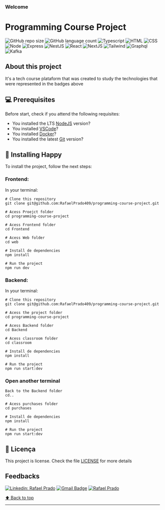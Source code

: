### Welcome

# Programming Course Project

![GitHub repo size](https://img.shields.io/github/repo-size/RafaelPrado409/Happy?style=for-the-badge)
![GitHub language count](https://img.shields.io/github/languages/count/RafaelPrado409/Happy?style=for-the-badge)
![Typescript](https://img.shields.io/badge/TypeScript-007ACC?style=for-the-badge&logo=typescript&logoColor=white)
![HTML](https://img.shields.io/badge/HTML5-E34F26?style=for-the-badge&logo=html5&logoColor=white)
![CSS](https://img.shields.io/badge/CSS3-1572B6?style=for-the-badge&logo=css3&logoColor=white)
![Node](https://img.shields.io/badge/Node.js-43853D?style=for-the-badge&logo=node.js&logoColor=white)
![Express](https://img.shields.io/badge/Express.js-404D59?style=for-the-badge)
![NestJS](https://img.shields.io/badge/Nestjs-E34F26?style=for-the-badge&logo=nestjs&logoColor=white)
![React](https://img.shields.io/badge/React-20232A?style=for-the-badge&logo=react&logoColor=61DAFB)
![NextJS](https://img.shields.io/badge/NextJS-07405E?style=for-the-badge&logo=NextJS&logoColor=white)
![Tailwind](https://img.shields.io/badge/Tailwind-07405E?style=for-the-badge&logo=tailwind&logoColor=white)
![Graphql](https://img.shields.io/badge/Graphql-07405E?style=for-the-badge&logo=graphql&logoColor=white)
![Kafka](https://img.shields.io/badge/Kafka-07405E?style=for-the-badge&logo=kafka&logoColor=white)

## About this project

It's a tech course plataform that was created to study the technologies that were represented in the badges above

## 💻 Prerequisites

Before start, check if you attend the following requisites:
* You installed the LTS [NodeJS](https://nodejs.org/en/) version?
* You installed [VSCode](https://code.visualstudio.com/)?
* You installed [Docker](https://www.docker.com/products/docker-desktop/)?
* You installed the latest [Git](https://git-scm.com/) version?

## 🚀 Installing Happy

To install the project, follow the next steps:

### Frontend:

In your terminal:

```
# Clone this repository
git clone git@github.com:RafaelPrado409/programming-course-project.git
```
```
# Acess Proejct folder
cd programming-course-project
```
```
# Acess Frontend folder
cd Frontend
```
```
# Acess Web folder
cd web
```
```
# Install de dependencies
npm install
```
```
# Run the project
npm run dev
```
### Backend:

In your terminal:

```
# Clone this repository
git clone git@github.com:RafaelPrado409/programming-course-project.git
```
```
# Acess the project folder
cd programming-course-project
```
```
# Acess Backend folder
cd Backend
```
```
# Acess classroom folder
cd classroom
```
```
# Install de dependencies
npm install
```
```
# Run the project
npm run start:dev
```
### Open another terminal

```
Back to the Backend folder
cd..
```

```
# Acess purchases folder
cd purchases
```
```
# Install de dependencies
npm install
```
```
# Run the project
npm run start:dev
```

## 📝 Licença

This project is license. Check the file [LICENSE](LICENSE.md) for more details

## Feedbacks

[![Linkedin: Rafael Prado](https://img.shields.io/badge/-RafaelPrado-blue?style=flat-square&logo=Linkedin&logoColor=white&link=LINK-DO-SEU-LINKEDIN)](https://www.linkedin.com/in/rafael-prado-8a40b6132/)
[![Gmail Badge](https://img.shields.io/badge/-santiagorafael409@gmail.com-006bed?style=flat-square&logo=Gmail&logoColor=white&link=mailto:SEU-EMAIL)](mailto:santiagorafael409@gmail.com)
[![Rafael Prado]( https://img.shields.io/github/followers/RafaelPrado409?label=follow&style=social)](https://github.com/RafaelPrado409)

[⬆ Back to top](#Welcome)<br>
****
